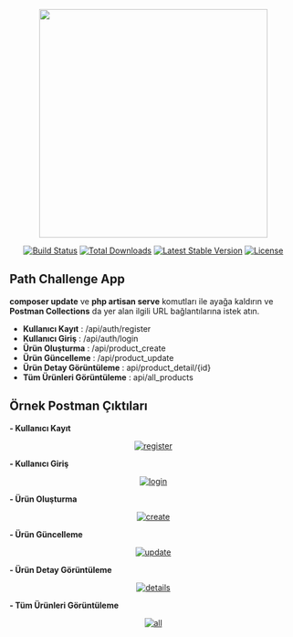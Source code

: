 <p align="center"><a href="https://laravel.com" target="_blank"><img src="https://raw.githubusercontent.com/laravel/art/master/logo-lockup/5%20SVG/2%20CMYK/1%20Full%20Color/laravel-logolockup-cmyk-red.svg" width="400"></a></p>

<p align="center">
    <a href="https://travis-ci.org/laravel/framework"><img src="https://travis-ci.org/laravel/framework.svg" alt="Build Status"></a>
    <a href="https://packagist.org/packages/laravel/framework"><img src="https://img.shields.io/packagist/dt/laravel/framework" alt="Total Downloads"></a>
    <a href="https://packagist.org/packages/laravel/framework"><img src="https://img.shields.io/packagist/v/laravel/framework" alt="Latest Stable Version"></a>
    <a href="https://packagist.org/packages/laravel/framework"><img src="https://img.shields.io/packagist/l/laravel/framework" alt="License"></a>
</p>

## Path Challenge App

<b>composer update</b> ve <b>php artisan serve</b> komutları ile ayağa kaldırın ve <b>Postman Collections</b> da yer alan ilgili URL bağlantılarına istek atın.

- <b>Kullanıcı Kayıt</b> : /api/auth/register
- <b>Kullanıcı Giriş</b> : /api/auth/login
- <b>Ürün Oluşturma</b>  : /api/product_create
- <b>Ürün Güncelleme</b>  : /api/product_update
- <b>Ürün Detay Görüntüleme</b>  : api/product_detail/{id}
- <b>Tüm Ürünleri Görüntüleme</b>  : api/all_products

## Örnek Postman Çıktıları

<b>- Kullanıcı Kayıt</b>
<p align="center">
    <a href="https://ibb.co/hmqvSxQ"><img src="https://i.ibb.co/fxc7sV6/register.png" alt="register" border="0"></a>
</p>

<b>- Kullanıcı Giriş</b>
<p align="center">
    <a href="https://ibb.co/gtvH72x"><img src="https://i.ibb.co/j3VB5NS/login.png" alt="login" border="0"></a>
</p>

<b>- Ürün Oluşturma</b>
<p align="center">
    <a href="https://ibb.co/7WtbPLX"><img src="https://i.ibb.co/3Nmk2Q7/create.png" alt="create" border="0"></a>
</p>

<b>- Ürün Güncelleme</b>
<p align="center">
    <a href="https://ibb.co/G0n29Cp"><img src="https://i.ibb.co/g3mTdt9/update.png" alt="update" border="0"></a>
</p>

<b>- Ürün Detay Görüntüleme</b>
<p align="center"> 
    <a href="https://ibb.co/gd4z2Pt"><img src="https://i.ibb.co/8bY6CdP/details.png" alt="details" border="0"></a>
</p>

<b>- Tüm Ürünleri Görüntüleme</b>
<p align="center">
    <a href="https://ibb.co/4mYTw9C"><img src="https://i.ibb.co/6n1PcVG/all.png" alt="all" border="0"></a>
</p>




